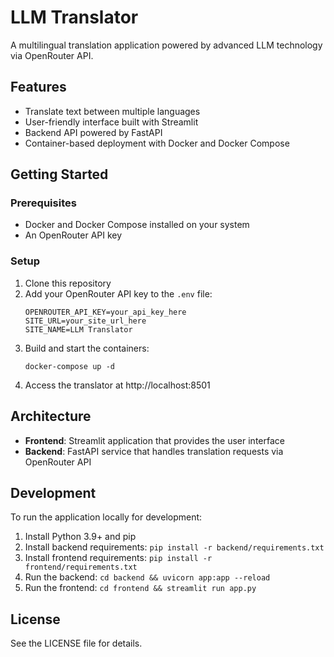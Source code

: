 # LLM Translator

A multilingual translation application powered by advanced LLM technology via OpenRouter API.

## Features

- Translate text between multiple languages
- User-friendly interface built with Streamlit
- Backend API powered by FastAPI
- Container-based deployment with Docker and Docker Compose

## Getting Started

### Prerequisites

- Docker and Docker Compose installed on your system
- An OpenRouter API key

### Setup

1. Clone this repository
2. Add your OpenRouter API key to the `.env` file:
   ```
   OPENROUTER_API_KEY=your_api_key_here
   SITE_URL=your_site_url_here
   SITE_NAME=LLM Translator
   ```
3. Build and start the containers:
   ```
   docker-compose up -d
   ```
4. Access the translator at http://localhost:8501

## Architecture

- **Frontend**: Streamlit application that provides the user interface
- **Backend**: FastAPI service that handles translation requests via OpenRouter API

## Development

To run the application locally for development:

1. Install Python 3.9+ and pip
2. Install backend requirements: `pip install -r backend/requirements.txt`
3. Install frontend requirements: `pip install -r frontend/requirements.txt`
4. Run the backend: `cd backend && uvicorn app:app --reload`
5. Run the frontend: `cd frontend && streamlit run app.py`

## License

See the LICENSE file for details.
